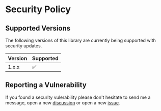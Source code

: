 # Security Policy

## Supported Versions

The following versions of this library are
currently being supported with security updates.

| Version | Supported          |
| ------- | ------------------ |
| 1.x.x   | :white_check_mark: |

## Reporting a Vulnerability

If you found a security vulerability please don't hesitate to send me a message,
open a new [discussion](https://github.com/dheid/friendlycaptcha/discussions) or
open a new [issue](https://github.com/dheid/friendlycaptcha/issues).
